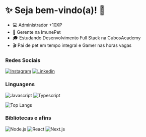 # :sparkles: Seja bem-vindo(a)! :vulcan_salute:

- :computer: Administrador +10XP
- :open_book: Gerente na ImunePet
- :mortar_board: Estudando Desenvolvimento Full Stack na CubosAcademy
- :clapper: Pai de pet em tempo integral e Gamer nas horas vagas

### Redes Sociais

[![Instagram](https://img.shields.io/badge/Instagram-E4405F?style=flat&logo=instagram&logoColor=white)](https://www.instagram.com/lucas.sacri/)
[![Linkedin](https://img.shields.io/badge/LinkedIn-0077B5?style=flat&logo=linkedin)](https://www.linkedin.com/in/lucas-pita-lima/)

### Linguagens

![Javascript](https://img.shields.io/badge/Javascript-282C34?style=flat&logo=javascript)
![Typescript](https://img.shields.io/badge/Typescript-282C34?logo=typescript)

![Top Langs](https://github-readme-stats-git-masterrstaa-rickstaa.vercel.app/api/top-langs/?username=lucas-bpl&bg_color=000&border_color=30A3DC&title_color=E94D5F&text_color=FFF)


### Bibliotecas e afins

![Node.js](https://img.shields.io/badge/Node.js-282C34?logo=node.js)
![React](https://img.shields.io/badge/React-282C34?logo=react)
![Next.js](https://img.shields.io/badge/Next.js-282C34?logo=next.js)

<!---
Lucas-bpl/Lucas-bpl is a ✨ special ✨ repository because its `README.md` (this file) appears on your GitHub profile.
You can click the Preview link to take a look at your changes.
--->
